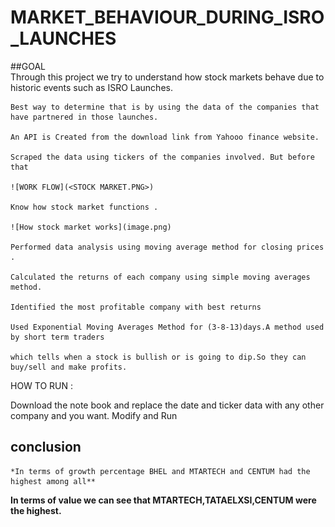# MARKET_BEHAVIOUR_DURING_ISRO_LAUNCHES

##GOAL    
    Through this project we try to understand how stock markets behave due to historic events such as ISRO Launches.
    
    Best way to determine that is by using the data of the companies that have partnered in those launches.

    An API is Created from the download link from Yahooo finance website.

    Scraped the data using tickers of the companies involved. But before that

    ![WORK FLOW](<STOCK MARKET.PNG>)

    Know how stock market functions .

    ![How stock market works](image.png)

    Performed data analysis using moving average method for closing prices .

    Calculated the returns of each company using simple moving averages method.

    Identified the most profitable company with best returns

    Used Exponential Moving Averages Method for (3-8-13)days.A method used by short term traders

    which tells when a stock is bullish or is going to dip.So they can buy/sell and make profits.


HOW TO RUN :

Download the note book and replace the date and ticker data with any other company and you want. Modify and Run 

## conclusion

    *In terms of growth percentage BHEL and MTARTECH and CENTUM had the highest among all**
  **In terms of value we can see that MTARTECH,TATAELXSI,CENTUM were the highest.**
